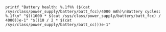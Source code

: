 `printf "Battery health: %.1f%% ($(cat /sys/class/power_supply/battery/batt_fcc)/4000 mAh)\nBattery cycles: %.1f\n" "$((1000 * $(cat /sys/class/power_supply/battery/batt_fcc) / 4000))e-1" "$((10 / 2 * $(cat /sys/class/power_supply/battery/batt_cc)))e-1"
`